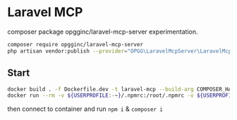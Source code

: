 # Laravel MCP

composer package opgginc/laravel-mcp-server experimentation.

```bash
composer require opgginc/laravel-mcp-server
php artisan vendor:publish --provider="OPGG\LaravelMcpServer\LaravelMcpServerServiceProvider"
```

## Start

```bash
docker build . -f Dockerfile.dev -t laravel-mcp --build-arg COMPOSER_HASH=dac665fdc30fdd8ec78b38b9800061b4150413ff2e3b6f88543c636f7cd84f6db9189d43a81e5503cda447da73c7e5b6
docker run --rm -v ${USERPROFILE:-~}/.npmrc:/root/.npmrc -v ${USERPROFILE:-~}/.composer:/root/.composer -v .:/var/task -p 8080:8080 laravel-mcp
```

then connect to container and run `npm i` & `composer i`
